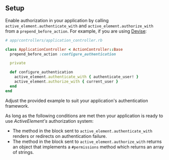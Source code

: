 ## Setup

Enable authorization in your application by calling `active_element.authenticate_with` and `active_element.authorize_with` from a `prepend_before_action`. For example, if you are using [Devise](https://github.com/heartcombo/devise):

```ruby
# app/controllers/application_controller.rb

class ApplicationController < ActionController::Base
  prepend_before_action :configure_authentication

  private

  def configure_authentication
    active_element.authenticate_with { authenticate_user! }
    active_element.authorize_with { current_user }
  end
end
```

Adjust the provided example to suit your application's authentication framework.

As long as the following conditions are met then your application is ready to use _ActiveElement's_ authorization system:

* The method in the block sent to `active_element.authenticate_with` renders or redirects on authentication failure.
* The method in the block sent to `active_element.authorize_with` returns an object that implements a `#permissions` method which returns an array of strings.


